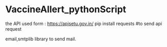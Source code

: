 # VaccineAllert_pythonScript

the API used form : https://apisetu.gov.in/
pip install requests   #to send api request

email,smtplib library to send mail.




